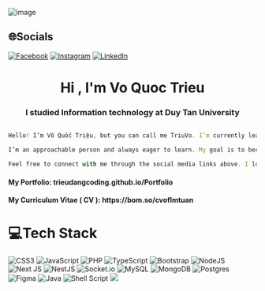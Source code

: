 ![image](https://github.com/user-attachments/assets/62492e87-3bae-4575-bd34-e64a8623efe2)
## 🌐Socials
[![Facebook](https://img.shields.io/badge/Facebook-%231877F2.svg?logo=Facebook&logoColor=white)](https://facebook.com/https://www.facebook.com/quoctrieu.vo.5458) [![Instagram](https://img.shields.io/badge/Instagram-%23E4405F.svg?logo=Instagram&logoColor=white)](https://instagram.com/https://instagram.com/triuvo_/) [![LinkedIn](https://img.shields.io/badge/LinkedIn-%230077B5.svg?logo=linkedin&logoColor=white)](https://linkedin.com/in/https://www.linkedin.com/in/qu%E1%BB%91c-tri%E1%BB%87u-v%C3%B5-55bb3b310/) 

<h1 align="center">Hi , I'm Vo Quoc Trieu</h1>
<h3 align="center">I studied Information technology at Duy Tan University</h3>


```js

Hello! I’m Võ Quốc Triệu, but you can call me TriuVo. I’m currently learning and exploring technologies like Next.js, NestJS, and PostgreSQL. While I may not have extensive experience yet, my passion for programming is immense.

I’m an approachable person and always eager to learn. My goal is to become a skilled developer to support my family and build a better life for myself.

Feel free to connect with me through the social media links above. I look forward to collaborating and learning with the programming community!
```
<h4>
  My Portfolio: trieudangcoding.github.io/Portfolio
</h4>
<h4>
 My Curriculum Vitae ( CV ): https://bom.so/cvoflmtuan
</h4> 



# 💻Tech Stack
![CSS3](https://img.shields.io/badge/css3-%231572B6.svg?style=for-the-badge&logo=css3&logoColor=white) ![JavaScript](https://img.shields.io/badge/javascript-%23323330.svg?style=for-the-badge&logo=javascript&logoColor=%23F7DF1E) ![PHP](https://img.shields.io/badge/php-%23777BB4.svg?style=for-the-badge&logo=php&logoColor=white) ![TypeScript](https://img.shields.io/badge/typescript-%23007ACC.svg?style=for-the-badge&logo=typescript&logoColor=white) ![Bootstrap](https://img.shields.io/badge/bootstrap-%23563D7C.svg?style=for-the-badge&logo=bootstrap&logoColor=white) ![NodeJS](https://img.shields.io/badge/node.js-6DA55F?style=for-the-badge&logo=node.js&logoColor=white) ![Next JS](https://img.shields.io/badge/Next-black?style=for-the-badge&logo=next.js&logoColor=white) ![NestJS](https://img.shields.io/badge/nestjs-%23E0234E.svg?style=for-the-badge&logo=nestjs&logoColor=white) ![Socket.io](https://img.shields.io/badge/Socket.io-black?style=for-the-badge&logo=socket.io&badgeColor=010101) ![MySQL](https://img.shields.io/badge/mysql-%2300f.svg?style=for-the-badge&logo=mysql&logoColor=white) ![MongoDB](https://img.shields.io/badge/MongoDB-%234ea94b.svg?style=for-the-badge&logo=mongodb&logoColor=white) ![Postgres](https://img.shields.io/badge/postgres-%23316192.svg?style=for-the-badge&logo=postgresql&logoColor=white) 	![Figma](https://img.shields.io/badge/figma-%23F24E1E.svg?style=for-the-badge&logo=figma&logoColor=white) ![Java](https://img.shields.io/badge/java-%23ED8B00.svg?style=for-the-badge&logo=java&logoColor=white) ![Shell Script](https://img.shields.io/badge/shell_script-%23121011.svg?style=for-the-badge&logo=gnu-bash&logoColor=white)
[![](https://visitcount.itsvg.in/api?id=triudangcoding&icon=0&color=0)](https://visitcount.itsvg.in)

